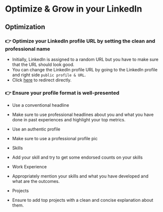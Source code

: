 # Optimize & Grow in your LinkedIn

## Optimization

### 👉 Optimize your LinkedIn profile URL by setting the clean and professional name

- Initially, LinkedIn is assigned to a random URL but you have to make sure that the URL should look good.
- You can change the LinkedIn profile URL by going to the LinkedIn profile and right side `public profile & URL`.
- Click [here](https://www.linkedin.com/public-profile/settings) to redirect directly.

### 👉 Ensure your profile format is well-presented

* Use a conventional headline
- Make sure to use professional headlines about you and what you have done in past experiences and highlight your top metrics.
* Use an authentic profile
- Make sure to use a professional profile pic
* Skills
- Add your skill and try to get some endorsed counts on your skills  
* Work Experience
- Appropriately mention your skills and what you have developed and what are the outcomes.
* Projects
- Ensure to add top projects with a clean and concise explanation about them.





